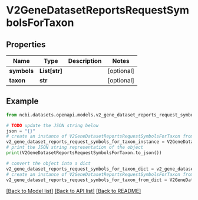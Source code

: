 # V2GeneDatasetReportsRequestSymbolsForTaxon


## Properties

Name | Type | Description | Notes
------------ | ------------- | ------------- | -------------
**symbols** | **List[str]** |  | [optional] 
**taxon** | **str** |  | [optional] 

## Example

```python
from ncbi.datasets.openapi.models.v2_gene_dataset_reports_request_symbols_for_taxon import V2GeneDatasetReportsRequestSymbolsForTaxon

# TODO update the JSON string below
json = "{}"
# create an instance of V2GeneDatasetReportsRequestSymbolsForTaxon from a JSON string
v2_gene_dataset_reports_request_symbols_for_taxon_instance = V2GeneDatasetReportsRequestSymbolsForTaxon.from_json(json)
# print the JSON string representation of the object
print(V2GeneDatasetReportsRequestSymbolsForTaxon.to_json())

# convert the object into a dict
v2_gene_dataset_reports_request_symbols_for_taxon_dict = v2_gene_dataset_reports_request_symbols_for_taxon_instance.to_dict()
# create an instance of V2GeneDatasetReportsRequestSymbolsForTaxon from a dict
v2_gene_dataset_reports_request_symbols_for_taxon_from_dict = V2GeneDatasetReportsRequestSymbolsForTaxon.from_dict(v2_gene_dataset_reports_request_symbols_for_taxon_dict)
```
[[Back to Model list]](../README.md#documentation-for-models) [[Back to API list]](../README.md#documentation-for-api-endpoints) [[Back to README]](../README.md)


